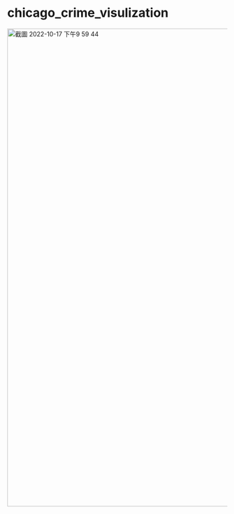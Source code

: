 # chicago_crime_visulization

<img width="1092" alt="截圖 2022-10-17 下午9 59 44" src="https://user-images.githubusercontent.com/33279791/196197544-3ddd5aad-b5a6-4c1c-b76b-3ad6ba146cb8.png">
